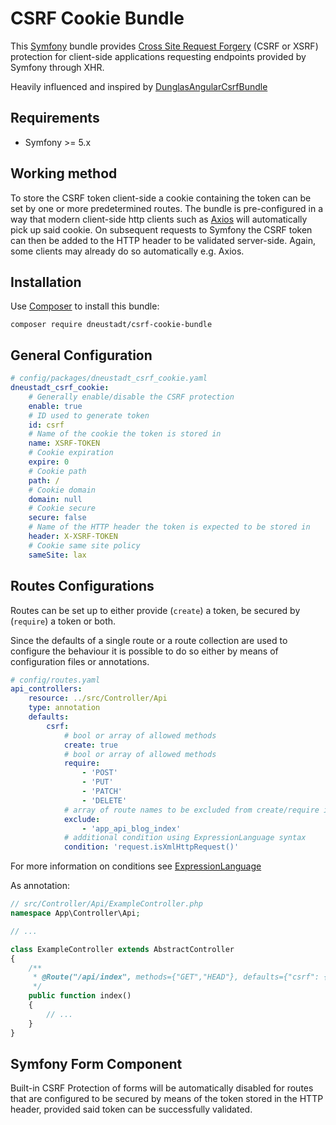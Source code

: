 # CSRF Cookie Bundle

This [Symfony](http://symfony.com) bundle provides [Cross Site Request Forgery](http://en.wikipedia.org/wiki/Cross-site_request_forgery)
(CSRF or XSRF) protection for client-side applications requesting endpoints provided by Symfony through XHR.

Heavily influenced and inspired by [DunglasAngularCsrfBundle](https://github.com/dunglas/DunglasAngularCsrfBundle)

## Requirements

* Symfony >= 5.x

## Working method

To store the CSRF token client-side a cookie containing the token can be set by one or more predetermined routes.
The bundle is pre-configured in a way that modern client-side http clients such as [Axios](https://github.com/axios/axios)
will automatically pick up said cookie. On subsequent requests to Symfony the CSRF token can then be added to the
HTTP header to be validated server-side. Again, some clients may already do so automatically e.g. Axios.

## Installation

Use [Composer](http://getcomposer.org/) to install this bundle:

```
composer require dneustadt/csrf-cookie-bundle
```

## General Configuration
```yaml
# config/packages/dneustadt_csrf_cookie.yaml
dneustadt_csrf_cookie:
    # Generally enable/disable the CSRF protection
    enable: true
    # ID used to generate token
    id: csrf
    # Name of the cookie the token is stored in
    name: XSRF-TOKEN
    # Cookie expiration
    expire: 0
    # Cookie path
    path: /
    # Cookie domain
    domain: null
    # Cookie secure
    secure: false
    # Name of the HTTP header the token is expected to be stored in
    header: X-XSRF-TOKEN
    # Cookie same site policy
    sameSite: lax
```

## Routes Configurations

Routes can be set up to either provide (`create`) a token, be secured by (`require`) a token or both.

Since the defaults of a single route or a route collection are used to configure the behaviour it is possible
to do so either by means of configuration files or annotations.

```yaml
# config/routes.yaml
api_controllers:
    resource: ../src/Controller/Api
    type: annotation
    defaults:
        csrf:
            # bool or array of allowed methods
            create: true
            # bool or array of allowed methods
            require:
                - 'POST'
                - 'PUT'
                - 'PATCH'
                - 'DELETE'
            # array of route names to be excluded from create/require in this collection
            exclude:
                - 'app_api_blog_index'
            # additional condition using ExpressionLanguage syntax
            condition: 'request.isXmlHttpRequest()'
```

For more information on conditions see [ExpressionLanguage](https://symfony.com/doc/current/components/expression_language.html)

As annotation:

```php
// src/Controller/Api/ExampleController.php
namespace App\Controller\Api;

// ...

class ExampleController extends AbstractController
{
    /**
     * @Route("/api/index", methods={"GET","HEAD"}, defaults={"csrf": {"create": true}})
     */
    public function index()
    {
        // ...
    }
}
```

## Symfony Form Component

Built-in CSRF Protection of forms will be automatically disabled for routes that are configured to be secured by means
of the token stored in the HTTP header, provided said token can be successfully validated.
